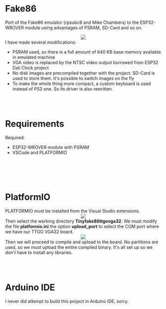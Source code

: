 # Fake86
Port of the Fake86 emulator (rpsubc8 and Mike Chambers) to the ESP32-WROVER module using advantages of PSRAM, SD-Card and so on.
<br>
<center><img src='https://raw.githubusercontent.com/rpsubc8/ESP32TinyFake86/main/preview/pakupaku.gif'></center>
I have made several modifications:
<ul>
 <li>PSRAM used, so there is a full amount of 640 KB base memory available in emulated machine</li> 
 <li>VGA video is replaced by the NTSC video output borrowed from ESP32 Dali Clock project</li>
 <li>No disk images are precompiled together with the project. SD-Card is used to store them. It's possible to switch images on the fly</li>
 <li>To make the whole thing more compact, a custom keyboard is used instead of PS2 one. So its driver is also rewritten.</li>
</ul> 


<br><br>
<h1>Requirements</h1>
Required:
 <ul>
  <li>ESP32-WROVER module with PSRAM</li>
  <li>VSCode and PLATFORMIO</li>
 </ul>
<br>


<br><br>
<h1>PlatformIO</h1>
PLATFORMIO must be installed from the Visual Studio extensions.
<center><img src='https://raw.githubusercontent.com/rpsubc8/ESP32TinyFake86/main/preview/previewPlatformIOinstall.gif'></center>
Then select the working directory <b>Tinyfake86ttgovga32</b>.
We must modify the file <b>platformio.ini</b> the option <b>upload_port</b> to select the COM port where we have our TTGO VGA32 board.
<center><img src='https://raw.githubusercontent.com/rpsubc8/ESP32TinyFake86/main/preview/previewPlatformIO.gif'></center>
Then we will proceed to compile and upload to the board. No partitions are used, so we must upload the entire compiled binary.
It's all set up so we don't have to install any libraries.


<br><br>
<h1>Arduino IDE</h1>
I never did attempt to build this project in Arduino IDE, sorry.
